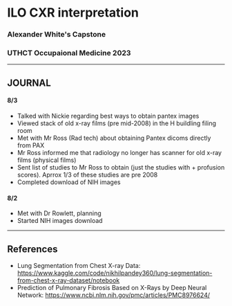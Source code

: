 # ILO CXR interpretation
### Alexander White's Capstone
### UTHCT Occupaional Medicine 2023
----
## JOURNAL
#### 8/3
- Talked with Nickie regarding best ways to obtain pantex images
- Viewed stack of old x-ray films (pre mid-2008) in the H buildling filing room
- Met with Mr Ross (Rad tech) about obtaining Pantex dicoms directly from PAX
- Mr Ross informed me that radiology no longer has scanner for old x-ray films (physical films)
- Sent list of studies to Mr Ross to obtain (just the studies with + profusion scores).  Aprrox 1/3 of these studies are pre 2008
- Completed download of NIH images
#### 8/2
- Met with Dr Rowlett, planning
- Started NIH images download
----
## References
- Lung Segmentation from Chest X-ray Data: https://www.kaggle.com/code/nikhilpandey360/lung-segmentation-from-chest-x-ray-dataset/notebook
- Prediction of Pulmonary Fibrosis Based on X-Rays by Deep Neural Network:
https://www.ncbi.nlm.nih.gov/pmc/articles/PMC8976624/  